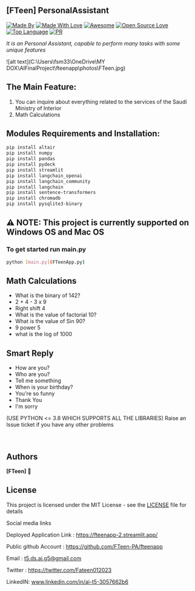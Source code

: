 ## [FTeen] PersonalAssistant  

[![Made By](https://img.shields.io/badge/Made%20by-FTeen-blue.svg)](https://github.com/roshan9419) [![Made With Love](https://img.shields.io/badge/Made%20With-Love-orange.svg)](https://github.com/roshan9419) [![Awesome](https://cdn.rawgit.com/sindresorhus/awesome/d7305f38d29fed78fa85652e3a63e154dd8e8829/media/badge.svg)](https://github.com/roshan9419) [![Open Source Love](https://badges.frapsoft.com/os/v2/open-source.svg?v=103)](https://github.com/roshan9419) [![Top Language](https://img.shields.io/github/languages/top/roshan9419/PersonalAssistantChatbot.svg?style=flat&color=informational)](https://github.com/roshan9419) [![PR](https://img.shields.io/badge/PRs-welcome-brightgreen.svg?style=flat)](https://github.com/roshan9419)
<br>

*It is an Personal Assistant, capable to perform many tasks with some unique features*  

![alt text](C:\Users\fsm33\OneDrive\MY DOX\AIFinalProject\fteenapp\photos\FTeen.jpg)


## The Main Feature:  
1. You can inquire about everything related to the services of the Saudi Ministry of Interior  
2. Math Calculations
 

## Modules Requirements and Installation:  
```sh
pip install altair
pip install numpy
pip install pandas
pip install pydeck
pip install streamlit
pip install langchain_openai
pip install langchain_community
pip install langchain
pip install sentence-transformers
pip install chromadb
pip install pysqlite3-binary 
```
## ⚠ NOTE: This project is currently supported on Windows OS and Mac OS


### To get started run main.py  
```sh
python [main.py](FTeenApp.py)
```

## Math Calculations 
- What is the binary of 142?  
- 2 + 4 - 3 x 9  
- Right shift 4  
- What is the value of factorial 10?  
- What is the value of Sin 90?  
- 9 power 5  
- what is the log of 1000  

## Smart Reply  
- How are you?  
- Who are you?  
- Tell me something  
- When is your birthday?  
- You're so funny  
- Thank You  
- I'm sorry  


(USE PYTHON <= 3.8 WHICH SUPPORTS ALL THE LIBRARIES)
Raise an Issue ticket if you have any other problems  <br><br><br>

## Authors

 **[FTeen]** 🧐 

## License

This project is licensed under the MIT License - see the [LICENSE](LICENSE) file for details

Social media links

Deployed Application Link :
https://fteenapp-2.streamlit.app/

Public github Account :
https://github.com/FTeen-PA/fteenapp

Email : t5.ds.ai.g5@gmail.com

Twitter : 
https://twitter.com/Fateen012023

LinkedIN:
www.linkedin.com/in/ai-t5-3057662b6
